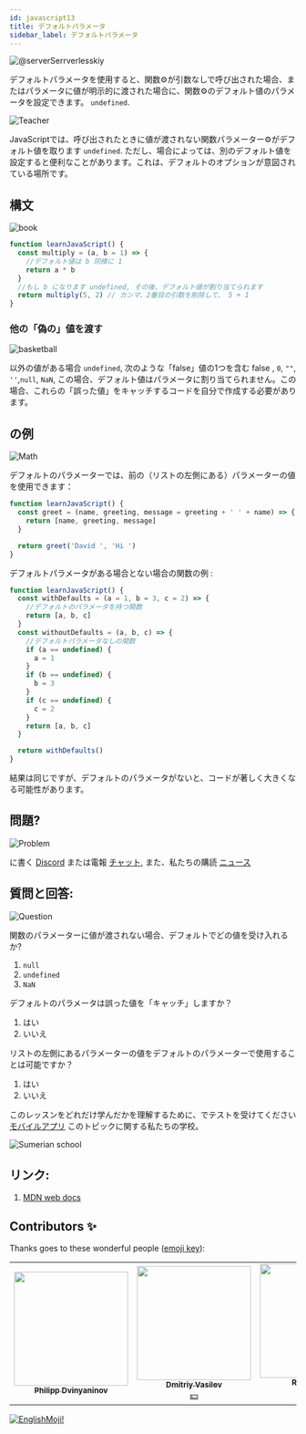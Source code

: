 ```yaml
---
id: javascript13
title: デフォルトパラメータ
sidebar_label: デフォルトパラメータ
---
```


![@serverSerrverlesskiy](/img/javascript/headers/25.jpg)

デフォルトパラメータを使用すると、関数⚙️が引数なしで呼び出された場合、またはパラメータに値が明示的に渡された場合に、関数⚙️のデフォルト値のパラメータを設定できます。 `undefined`.

![Teacher](https://media.giphy.com/media/3ohc10nduj1irsuzgA/giphy.gif)

JavaScriptでは、呼び出されたときに値が渡されない関数パラメーター⚙️がデフォルト値を取ります `undefined`. ただし、場合によっては、別のデフォルト値を設定すると便利なことがあります。これは、デフォルトのオプションが意図されている場所です。

## 構文

![book](https://media.giphy.com/media/l0HlOBZcl7sbV6LnO/giphy.gif)

```jsx live
function learnJavaScript() {
  const multiply = (a, b = 1) => {
    //デフォルト値は b 同様に 1
    return a * b
  }
  //もし b になります undefined, その後、デフォルト値が割り当てられます
  return multiply(5, 2) // カンマ、2番目の引数を削除して、 5 + 1
}
```

### 他の「偽の」値を渡す

![basketball](https://media.giphy.com/media/3oEdv5e5Zd2gsczAhG/giphy.gif)

以外の値がある場合 `undefined`, 次のような「false」値の1つを含む false  , `0`, `""`, `''`,`null`, `NaN`, この場合、デフォルト値はパラメータに割り当てられません。この場合、これらの「誤った値」をキャッチするコードを自分で作成する必要があります。

## の例

![Math](https://media.giphy.com/media/xT1Ra5h24Eliux3UVq/giphy.gif)

デフォルトのパラメーターでは、前の（リストの左側にある）パラメーターの値を使用できます：

```jsx live
function learnJavaScript() {
  const greet = (name, greeting, message = greeting + ' ' + name) => {
    return [name, greeting, message]
  }

  return greet('David ', 'Hi ')
}
```

デフォルトパラメータがある場合とない場合の関数の例  :

```jsx live
function learnJavaScript() {
  const withDefaults = (a = 1, b = 3, c = 2) => {
    //デフォルトのパラメータを持つ関数
    return [a, b, c]
  }
  const withoutDefaults = (a, b, c) => {
    //デフォルトパラメータなしの関数
    if (a == undefined) {
      a = 1
    }
    if (b == undefined) {
      b = 3
    }
    if (c == undefined) {
      c = 2
    }
    return [a, b, c]
  }

  return withDefaults()
}
```

結果は同じですが、デフォルトのパラメータがないと、コードが著しく大きくなる可能性があります。

## 問題?

![Problem](https://media.giphy.com/media/xTiTnGeUsWOEwsGoG4/giphy.gif)

に書く [Discord](https://discord.gg/6GDAfXn) または電報 [チャット](https://t.me/jscampapp), また、私たちの購読 [ニュース](https://t.me/javascriptapp)

## 質問と回答:

![Question](https://media.giphy.com/media/l0HlRnAWXxn0MhKLK/giphy.gif)

関数のパラメーターに値が渡されない場合、デフォルトでどの値を受け入れるか?

1. `null`
2. `undefined`
3. `NaN`

デフォルトのパラメータは誤った値を「キャッチ」しますか？

1. はい
2. いいえ

リストの左側にあるパラメーターの値をデフォルトのパラメーターで使用することは可能ですか？

1. はい
2. いいえ

このレッスンをどれだけ学んだかを理解するために、でテストを受けてください [モバイルアプリ](http://onelink.to/njhc95) このトピックに関する私たちの学校。

![Sumerian school](/img/app.jpg)

## リンク:

1.  [MDN web docs](https://developer.mozilla.org/ru/docs/Web/JavaScript/Reference/Functions/Default_parameters)

## Contributors ✨

Thanks goes to these wonderful people ([emoji key](https://allcontributors.org/docs/en/emoji-key)):

<!-- ALL-CONTRIBUTORS-LIST:START - Do not remove or modify this section -->
<!-- prettier-ignore-start -->
<!-- markdownlint-disable -->
<table>
  <tr>
    <td align="center"><a href="https://github.com/FELiX-RN"><img src="https://avatars0.githubusercontent.com/u/72006627?v=4?s=200" width="200px;" alt=""/><br /><sub><b>Philipp Dvinyaninov</b></sub></a><br /><a href="https://github.com/gHashTag/react-native-village/commits?author=FELiX-RN" title="Documentation">  </a></td>
    <td align="center"><a href="https://fullstackserverless.github.io/"><img src="https://avatars0.githubusercontent.com/u/6774813?v=4?s=200" width="200px;" alt=""/><br /><sub><b>Dmitriy Vasilev</b></sub></a><br /><a href="#financial-gHashTag" title="Financial">💵</a></td>
    <td align="center"><a href="https://github.com/Resoner2005"><img src="https://avatars1.githubusercontent.com/u/75675814?v=4?s=200" width="200px;" alt=""/><br /><sub><b>Resoner2005</b></sub></a><br /><a href="https://github.com/gHashTag/react-native-village/issues?q=author%3AResoner2005" title="Bug reports">🐛 🎨 🖋</a></td>
    <td align="center"><a href="https://github.com/Navernoss"><img src="https://avatars0.githubusercontent.com/u/75784137?v=4?s=200" width="200px;" alt=""/><br /><sub><b>Navernoss</b></sub></a><br /><a href="#content-Navernoss" title="Content">🖋 🐛 🎨 </a></td>
  </tr>
  
</table>

<!-- markdownlint-restore -->
<!-- prettier-ignore-end -->

<!-- ALL-CONTRIBUTORS-LIST:END -->

[![EnglishMoji!](/img/logo/englishmoji.png)](https://link-to.app/xvh7Ush9kl)
